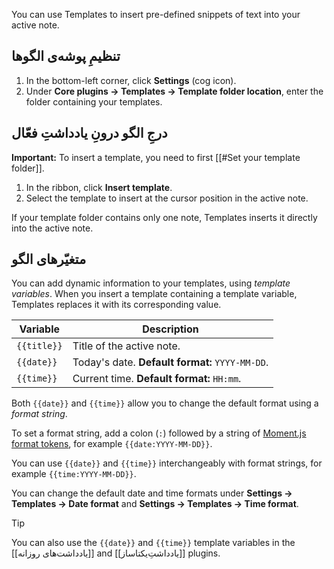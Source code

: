 You can use Templates to insert pre-defined snippets of text into your active note.

## تنظیمِ پوشه‌ی الگوها

1. In the bottom-left corner, click **Settings** (cog icon).
2. Under **Core plugins → Templates → Template folder location**, enter the folder containing your templates.

## درجِ الگو درونِ یادداشتِ فعّال

**Important:**  To insert a template, you need to first [[#Set your template folder]].

1. In the ribbon, click **Insert template**.
2. Select the template to insert at the cursor position in the active note.

If your template folder contains only one note, Templates inserts it directly into the active note.

## متغیّرهای الگو

You can add dynamic information to your templates, using _template variables_. When you insert a template containing a template variable, Templates replaces it with its corresponding value.

| Variable    | Description                                     |
|-------------|-------------------------------------------------|
| `{{title}}` | Title of the active note.                       |
| `{{date}}`  | Today's date. **Default format:** `YYYY-MM-DD`. |
| `{{time}}`  | Current time. **Default format:** `HH:mm`.      |

Both `{{date}}` and `{{time}}` allow you to change the default format using a _format string_.

To set a format string, add a colon (`:`) followed by a string of [Moment.js format tokens](https://momentjs.com/docs/#/displaying/format/), for example `{{date:YYYY-MM-DD}}`.

You can use `{{date}}` and `{{time}}` interchangeably with format strings, for example `{{time:YYYY-MM-DD}}`.

You can change the default date and time formats under **Settings → Templates → Date format** and **Settings → Templates → Time format**.

> [!tip]
> You can also use the `{{date}}` and `{{time}}` template variables in the [[یادداشت‌های روزانه]] and [[یادداشتِ‌یکتاساز]] plugins.
